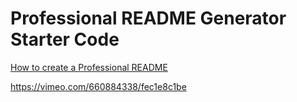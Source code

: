 # Professional README Generator Starter Code

[How to create a Professional README](./readme-guide.md)


https://vimeo.com/660884338/fec1e8c1be
